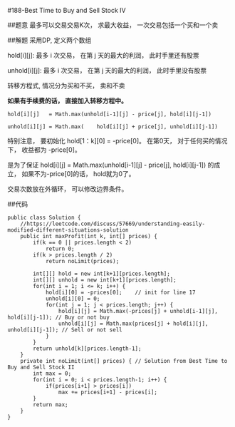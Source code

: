 #188-Best Time to Buy and Sell Stock IV

##题意
最多可以交易交易K次， 求最大收益， 一次交易包括一个买和一个卖

##解题
采用DP, 定义两个数组

hold[i][j]: 最多 i 次交易， 在第 j 天的最大的利润， 此时手里还有股票

unhold[i][j]: 最多 i 次交易， 在第 j 天的最大的利润， 此时手里没有股票

转移方程式, 情况分为买和不买， 卖和不卖

**如果有手续费的话， 直接加入转移方程中。**

```
hold[i][j]   = Math.max(unhold[i-1][j] - price[j], hold[i][j-1])

unhold[i][j] = Math.max(    hold[i][j] + price[j], unhold[i][j-1])
```

特别注意， 要初始化 hold[1：k][0] = -price[0]。 在第0天， 对于任何买的情况下， 收益都为 -price[0]。

是为了保证 hold[i][j]   = Math.max(unhold[i-1][j] - price[j], hold[i][j-1]) 的成立， 如果不为-price[0]的话， hold就为0了。

交易次数放在外循环， 可以修改边界条件。

##代码
```
public class Solution {
    //https://leetcode.com/discuss/57669/understanding-easily-modified-different-situations-solution
    public int maxProfit(int k, int[] prices) {
        if(k == 0 || prices.length < 2)
            return 0;
        if(k > prices.length / 2)
            return noLimit(prices);

        int[][] hold = new int[k+1][prices.length];
        int[][] unhold = new int[k+1][prices.length];
        for(int i = 1; i <= k; i++) {
            hold[i][0] = -prices[0];    // init for line 17
            unhold[i][0] = 0;
            for(int j = 1; j < prices.length; j++) {
                hold[i][j] = Math.max(-prices[j] + unhold[i-1][j], hold[i][j-1]); // Buy or not buy
                unhold[i][j] = Math.max(prices[j] + hold[i][j], unhold[i][j-1]); // Sell or not sell
            }
        }
        return unhold[k][prices.length-1];
    }
    private int noLimit(int[] prices) { // Solution from Best Time to Buy and Sell Stock II
        int max = 0;
        for(int i = 0; i < prices.length-1; i++) {
            if(prices[i+1] > prices[i])
                max += prices[i+1] - prices[i];
        }
        return max;
    }
}
```

